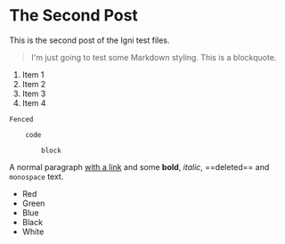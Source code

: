 # The Second Post

This is the second post of the Igni test files.

> I'm just going to test some Markdown styling. This is a blockquote.

1. Item 1
1. Item 2
1. Item 3
1. Item 4

~~~~
Fenced

    code

        block
~~~~

A normal paragraph [with a link](http://ifcanduela.com) and some **bold**, *italic*, ==deleted== and `monospace` text.

* Red
* Green
* Blue
* Black
* White

